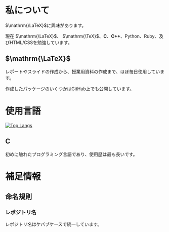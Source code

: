# 私について
$\mathrm{\LaTeX}$に興味があります。

現在 $\mathrm{\LaTeX}$、 $\mathrm{\TeX}$、**C**、**C++**、Python、Ruby、及びHTML/CSSを勉強しています。

## $\mathrm{\LaTeX}$
レポートやスライドの作成から、授業用資料の作成まで、ほぼ毎日使用しています。

作成したパッケージのいくつかはGitHub上でも公開しています。

# 使用言語
[![Top Langs](https://github-readme-stats.vercel.app/api/top-langs/?username=spica-jp&layout=compact)](https://github.com/spica-jp/github-readme-stats)

## C
初めに触れたプログラミング言語であり、使用歴は最も長いです。

# 補足情報
## 命名規則
### レポジトリ名
レポジトリ名はケバブケースで統一しています。
